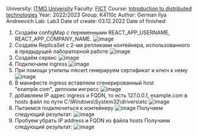 University: [ITMO University](https://itmo.ru/ru/)
Faculty: [FICT](https://fict.itmo.ru)
Course: [Introduction to distributed technologies](https://github.com/itmo-ict-faculty/introduction-to-distributed-technologies)
Year: 2022/2023
Group: K4110c
Author: German Ilya Andreevich
Lab: Lab3
Date of create: 03.12.2022
Date of finished: 
1. Создаём configMap с переменными REACT_APP_USERNAME, REACT_APP_COMPANY_NAME.
![image](https://user-images.githubusercontent.com/116584865/206217285-f955ff7c-8a4c-44a2-b9a8-b409f51a2e17.png)
2. Создаём ReplicaSet с 2-мя репликами контейнера, использованного в предыдущей лабораторной работе 
![image](https://user-images.githubusercontent.com/116584865/206219569-20f02509-e06f-4030-8dba-82c38ae6dbf9.png)
3. Создаём сервис
![image](https://user-images.githubusercontent.com/116584865/206220556-e808337f-f032-42dc-98d6-efedf6aacc7f.png)
4. Подключаем ingress 
![image](https://user-images.githubusercontent.com/116584865/206226499-c445a1c4-af7e-4832-9ee1-4503a51edbd9.png)
5. При помощи утилиты mkcert генерируем сертификат и ключ к нему
![image](https://user-images.githubusercontent.com/116584865/206274541-818247e1-1687-4366-ac3b-ca1668fc5b9b.png)
6. В манифесте ingress вставляем сгенерированный host "example.com", деплоим ингресс
![image](https://user-images.githubusercontent.com/116584865/206284453-67f8c5a9-3de9-4ce6-9113-2bcf259c6503.png)
7. добавляем IP адрес ingress и FQDN, то есть 127.0.0.1, example.com в hosts файл по пути C:\Windows\System32\drivers\etc
![image](https://user-images.githubusercontent.com/116584865/206286024-412f6070-a542-4e9c-9944-c4f0731c0d8e.png)
8. Пытаемся подключиться к контейнеру
![image](https://user-images.githubusercontent.com/116584865/206290229-76f8a58b-e234-4cbf-ab11-4c23a2da9b04.png)
Получаем следующий результат:
![image](https://user-images.githubusercontent.com/116584865/206291174-3652ea5e-6113-4965-975a-4925c0142d8e.png)
9. Пробуем убрать IP address и FQDN из файла hosts
Получаем следующий результат:
![image](https://user-images.githubusercontent.com/116584865/206291348-239a8361-5310-46d1-baf7-eed962b72190.png)

